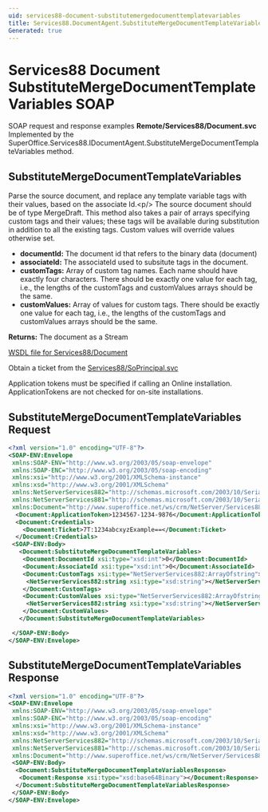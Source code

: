 ```yaml
---
uid: services88-document-substitutemergedocumenttemplatevariables
title: Services88.DocumentAgent.SubstituteMergeDocumentTemplateVariables SOAP
Generated: true
---
```


# Services88 Document SubstituteMergeDocumentTemplateVariables SOAP

SOAP request and response examples **Remote/Services88/Document.svc**
Implemented by the <see cref="M:SuperOffice.Services88.IDocumentAgent.SubstituteMergeDocumentTemplateVariables">SuperOffice.Services88.IDocumentAgent.SubstituteMergeDocumentTemplateVariables</see> method.

## SubstituteMergeDocumentTemplateVariables

Parse the source document, and replace any template variable tags with their values, based on the associate Id.&lt;p/&gt; The source document should be of type MergeDraft. This method also takes a pair of arrays specifying custom tags and their values; these tags will be available during substitution in addition to all the existing tags. Custom values will override values otherwise set.

* **documentId:** The document id that refers to the binary data (document)
* **associateId:** The associateId used to subsitute tags in the document.
* **customTags:** Array of custom tag names. Each name should have exactly four characters. There should be exactly one value for each tag, i.e., the lengths of the customTags and customValues arrays should be the same.
* **customValues:** Array of values for custom tags. There should be exactly one value for each tag, i.e., the lengths of the customTags and customValues arrays should be the same.

**Returns:** The document as a Stream


[WSDL file for Services88/Document](../Services88-Document.md)

Obtain a ticket from the [Services88/SoPrincipal.svc](../SoPrincipal/index.md)

Application tokens must be specified if calling an Online installation. ApplicationTokens are not checked for on-site installations.

## SubstituteMergeDocumentTemplateVariables Request

```xml
<?xml version="1.0" encoding="UTF-8"?>
<SOAP-ENV:Envelope
 xmlns:SOAP-ENV="http://www.w3.org/2003/05/soap-envelope"
 xmlns:SOAP-ENC="http://www.w3.org/2003/05/soap-encoding"
 xmlns:xsi="http://www.w3.org/2001/XMLSchema-instance"
 xmlns:xsd="http://www.w3.org/2001/XMLSchema"
 xmlns:NetServerServices882="http://schemas.microsoft.com/2003/10/Serialization/Arrays"
 xmlns:NetServerServices881="http://schemas.microsoft.com/2003/10/Serialization/"
 xmlns:Document="http://www.superoffice.net/ws/crm/NetServer/Services88">
  <Document:ApplicationToken>1234567-1234-9876</Document:ApplicationToken>
  <Document:Credentials>
    <Document:Ticket>7T:1234abcxyzExample==</Document:Ticket>
  </Document:Credentials>
 <SOAP-ENV:Body>
   <Document:SubstituteMergeDocumentTemplateVariables>
    <Document:DocumentId xsi:type="xsd:int">0</Document:DocumentId>
    <Document:AssociateId xsi:type="xsd:int">0</Document:AssociateId>
    <Document:CustomTags xsi:type="NetServerServices882:ArrayOfstring">
     <NetServerServices882:string xsi:type="xsd:string"></NetServerServices882:string>
    </Document:CustomTags>
    <Document:CustomValues xsi:type="NetServerServices882:ArrayOfstring">
     <NetServerServices882:string xsi:type="xsd:string"></NetServerServices882:string>
    </Document:CustomValues>
   </Document:SubstituteMergeDocumentTemplateVariables>

 </SOAP-ENV:Body>
</SOAP-ENV:Envelope>

```


## SubstituteMergeDocumentTemplateVariables Response

```xml
<?xml version="1.0" encoding="UTF-8"?>
<SOAP-ENV:Envelope
 xmlns:SOAP-ENV="http://www.w3.org/2003/05/soap-envelope"
 xmlns:SOAP-ENC="http://www.w3.org/2003/05/soap-encoding"
 xmlns:xsi="http://www.w3.org/2001/XMLSchema-instance"
 xmlns:xsd="http://www.w3.org/2001/XMLSchema"
 xmlns:NetServerServices882="http://schemas.microsoft.com/2003/10/Serialization/Arrays"
 xmlns:NetServerServices881="http://schemas.microsoft.com/2003/10/Serialization/"
 xmlns:Document="http://www.superoffice.net/ws/crm/NetServer/Services88">
 <SOAP-ENV:Body>
  <Document:SubstituteMergeDocumentTemplateVariablesResponse>
   <Document:Response xsi:type="xsd:base64Binary"></Document:Response>
  </Document:SubstituteMergeDocumentTemplateVariablesResponse>
 </SOAP-ENV:Body>
</SOAP-ENV:Envelope>

```

